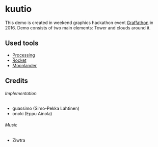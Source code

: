 # kuutio
This demo is created in weekend graphics hackathon event [Graffathon](http://www.graffathon.fi/) in 2016. Demo consists of two main elements: Tower and clouds around it.

## Used tools
- [Processing](https://processing.org/)
- [Rocket](http://www.graffathon.fi/downloads/Rocket/)
- [Moonlander](http://www.graffathon.fi/downloads/Moonlander/)

## Credits
###### Implementation
- guassimo (Simo-Pekka Lahtinen)
- onoki (Eppu Ainola)

###### Music
- Ziwtra
